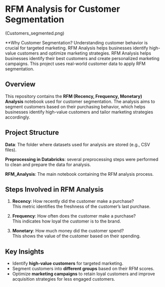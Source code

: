 # RFM Analysis for Customer Segmentation

(Customers_segmented.png)

**Why Customer Segmentation?
Understanding customer behavior is crucial for targeted marketing. 
RFM Analysis helps businesses identify high-value customers and optimize marketing strategies.
RFM Analysis helps businesses identify their best customers and create personalized marketing campaigns.
This project uses real-world customer data to apply RFM segmentation.

## Overview
This repository contains the **RFM (Recency, Frequency, Monetary) Analysis** notebook used for customer segmentation. The analysis aims to segment customers based on their purchasing behavior, which helps businesses identify high-value customers and tailor marketing strategies accordingly.

## Project Structure
**Data**: The folder where datasets used for analysis are stored (e.g., CSV files).

**Preprocessing in Databricks**: several preprocessing steps were performed to clean and prepare the data for analysis.

**RFM_Analysis**: The main notebook containing the RFM analysis process.

## Steps Involved in RFM Analysis
1. **Recency**: How recently did the customer make a purchase?  
   This metric identifies the freshness of the customer’s last purchase.
   
2. **Frequency**: How often does the customer make a purchase?  
   This indicates how loyal the customer is to the brand.
   
3. **Monetary**: How much money did the customer spend?  
   This shows the value of the customer based on their spending.

## Key Insights
- Identify **high-value customers** for targeted marketing.
- Segment customers into **different groups** based on their RFM scores.
- Optimize **marketing campaigns** to retain loyal customers and improve acquisition strategies for less engaged customers.




